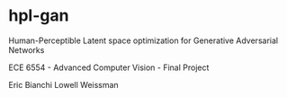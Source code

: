 # hpl-gan
Human-Perceptible Latent space optimization for Generative Adversarial Networks

ECE 6554 - Advanced Computer Vision - Final Project

Eric Bianchi
Lowell Weissman
